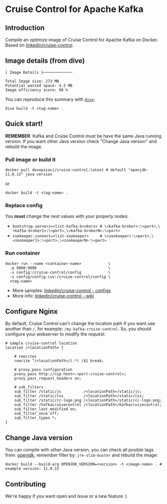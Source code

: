 # Cruise Control for Apache Kafka

## Introduction

Compile an optimize image of Cruise Control for Apache Kafka on Docker. Based on [linkedin/cruise-control](https://github.com/linkedin/cruise-control).

## Image details (from dive)

```text
│ Image Details ├─────────────

Total Image size: 273 MB
Potential wasted space: 4.5 MB
Image efficiency score: 98 % 
```

You can reproduce this summary with [`dive`](https://github.com/wagoodman/dive):

```command
dive build -t <tag-name> .
```

## Quick start!

**REMEMBER**: Kafka and Cruise Control must be have the same Java running version. If you want other Java version check "Change Java version" and rebuild the image.

### Pull image or build it

```command
docker pull devopsiaci/cruise-control:latest # default "openjdk-11.0.13" java version
```

or

```command
docker build -t <tag-name> .
```

### Replace config

You **must** change the next values with your properly nodes:

* `bootstrap.servers=<list-kafka-brokers> # \<kafka-broker>:\<port>,\<kafka-broker1>:\<port>,\<kafka-brokerN>:\<port>`
* `zookeeper.connect=<list-zookeeper>     # \<zookeeper>:\<port>,\<zookeeper1>:\<port>,\<zookeeperN>:\<port>`

### Run container

```command
docker run --name <container-name>            \
  -p 9090:9090                                \
  -v config:/cruise-control/config            \
  -v config/config.csv:/cruise-control/config \
  <tag-name>
```

* More samples: [linkedin/cruise-control - configs](https://github.com/linkedin/cruise-control/tree/migrate_to_kafka_2_4/config)
* More info: [linkedin/cruise-control - wiki](https://github.com/linkedin/cruise-control/wiki/)

## Configure Nginx

By default, Cruise Control can't change the location path if you want use another than `/`, for example: `/my-kafka-cruise-control`. So, you should configure your webserver to modify the request:

```command
# sample cruise-control location
location /<locationPath> {

    # rewrites
    rewrite ^/<locationPath>/(.*) /$1 break;

    # proxy_pass configuration
    proxy_pass http://<ip-host>:<port-cruise-control>;
    proxy_pass_request_headers on;

    # sub_filters
    sub_filter /static/js          /<locationPath>/static/js;
    sub_filter /static/css         /<locationPath>/static/css;
    sub_filter /static/cc-logo.png /<locationPath>/static/cc-logo.png;
    sub_filter /kafkacruisecontrol /<locationPath>/kafkacruisecontrol;
    sub_filter_last_modified on;
    sub_filter_once off;
    sub_filter_types *;
}
```

## Change Java version

You can compile with other Java version, you can check all posible tags from: [openjdk](https://hub.docker.com/_/openjdk?tab=tags&page=1&ordering=last_updated&name=jre-slim-buster), remember filter by: `jre-slim-buster` and rebuild the image:

```command
docker build --build-arg OPENJDK_VERSION=<version> -t <image-name> . # example version: 11.0.15
```

## Contributing

We're happy if you want open and issue or a new feature :)
